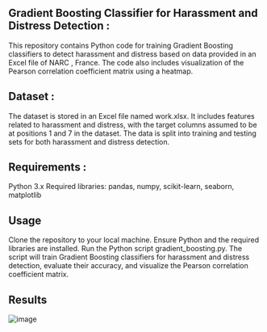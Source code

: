 Gradient Boosting Classifier for Harassment and Distress Detection : 
--------------------------------------------------------------------------------------------------------------------------------------------------------------------------------------------------------------------------------------------------------------------------------
This repository contains Python code for training Gradient Boosting classifiers to detect harassment and distress based on data provided in an Excel file of NARC , France. The code also includes visualization of the Pearson correlation coefficient matrix using a heatmap.

Dataset :
--------------------------------------------------------------------------------------------------------------------------------------------------------------------------------------------------------------------------------------------------------------------------------
The dataset is stored in an Excel file named work.xlsx.
It includes features related to harassment and distress, with the target columns assumed to be at positions 1 and 7 in the dataset.
The data is split into training and testing sets for both harassment and distress detection.

Requirements :
--------------------------------------------------------------------------------------------------------------------------------------------------------------------------------------------------------------------------------------------------------------------------------
Python 3.x
Required libraries: pandas, numpy, scikit-learn, seaborn, matplotlib

Usage
--------------------------------------------------------------------------------------------------------------------------------------------------------------------------------------------------------------------------------------------------------------------------------
Clone the repository to your local machine.
Ensure Python and the required libraries are installed.
Run the Python script gradient_boosting.py.
The script will train Gradient Boosting classifiers for harassment and distress detection, evaluate their accuracy, and visualize the Pearson correlation coefficient matrix.

Results
--------------------------------------------------------------------------------------------------------------------------------------------------------------------------------------------------------------------------------------------------------------------------------
![image](https://github.com/Meet2197/Psychological-data-analysis/assets/125220294/75d3f30c-9045-45b5-a18c-669b7d38f74e)

